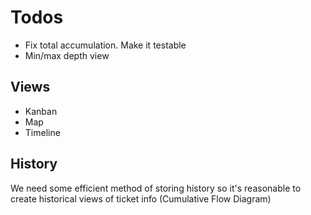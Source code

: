 # Todos

- Fix total accumulation. Make it testable
- Min/max depth view

## Views 

- Kanban
- Map
- Timeline

## History

We need some efficient method of storing history so it's reasonable to create historical views of ticket info (Cumulative Flow Diagram)